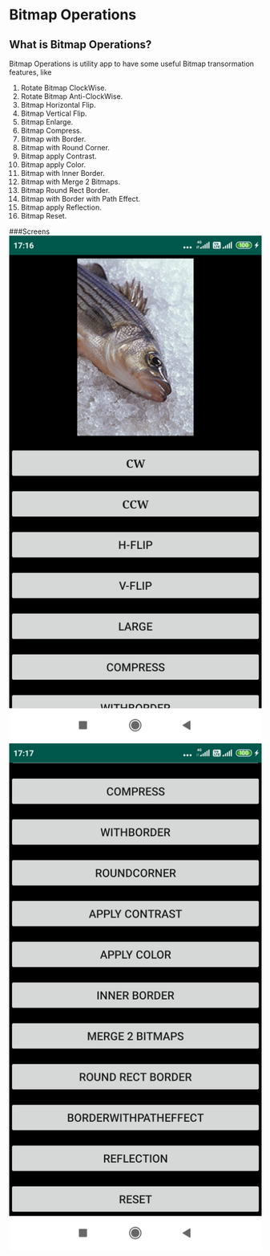 # Bitmap Operations

## What is Bitmap Operations?
Bitmap Operations is utility app to have some useful Bitmap transormation features, like

1. Rotate Bitmap ClockWise.
2. Rotate Bitmap Anti-ClockWise.
3. Bitmap Horizontal Flip.
4. Bitmap Vertical Flip.
5. Bitmap Enlarge.
6. Bitmap Compress.
7. Bitmap with Border.
8. Bitmap with Round Corner.
9. Bitmap apply Contrast.
10. Bitmap apply Color.
11. Bitmap with Inner Border.
12. Bitmap with Merge 2 Bitmaps.
13. Bitmap Round Rect Border.
14. Bitmap with Border with Path Effect.
15. Bitmap apply Reflection.
16. Bitmap Reset.

###Screens
![Image](https://github.com/FantasticAndroid/KSS/blob/master/BitmapOperations/screens/1.png) ![Image](https://github.com/FantasticAndroid/KSS/blob/master/BitmapOperations/screens/2.png)

